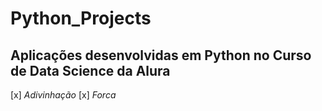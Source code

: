# Python_Projects
## Aplicações desenvolvidas em Python no Curso de Data Science da Alura
[x] _Adivinhação_
[x] _Forca_
